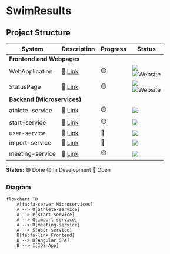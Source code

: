 # SwimResults

## Project Structure

<table>
    <thead>
        <tr>
            <th>System</th>
            <th>Description</th>
            <th>Progress</th>
            <th>Status</th>
        </tr>
    </thead>
    <tbody>
        <tr>
            <td colspan=4><b>Frontend and Webpages</b></td>
        </tr>
        <tr>
            <td>WebApplication</td>
            <td>🔗 <a href="https://github.com/SwimResults/WebApplication">Link</a></td>
            <td>🟡</td>
            <td>
                <img src="https://img.shields.io/github/actions/workflow/status/swimresults/WebApplication/node.js.yml?label=Action&logo=github&style=flat-square">
                <br>
                <img alt="Website" src="https://img.shields.io/website?style=flat-square&url=https%3A%2F%2Fapp.swimresults.de">
            </td>
        </tr>
        <tr>
            <td>StatusPage</td>
            <td>🔗 <a href="https://github.com/SwimResults/StatusPage">Link</a></td>
            <td>🟡</td>
            <td>
                <img src="https://img.shields.io/github/actions/workflow/status/swimresults/StatusPage/main.yml?label=Action&logo=github&style=flat-square">
                <br>
                <img alt="Website" src="https://img.shields.io/website?style=flat-square&url=https%3A%2F%2Fstatus.swimresults.de">
            </td>
        </tr>
        <tr>
            <td colspan=4><b>Backend (Microservices)</b></td>
        </tr>
        <tr>
            <td>athlete-service</td>
            <td>🔗 <a href="https://github.com/SwimResults/athlete-service">Link</a></td>
            <td>🟡</td>
            <td>
                <img src="https://img.shields.io/github/actions/workflow/status/swimresults/athlete-service/go.yml?label=Action&logo=github&style=flat-square">
            </td>
        </tr>
        <tr>
            <td>start-service</td>
            <td>🔗 <a href="https://github.com/SwimResults/start-service">Link</a></td>
            <td>🟡</td>
            <td><img src="https://img.shields.io/github/actions/workflow/status/swimresults/start-service/go.yml?label=Action&logo=github&style=flat-square"></td>
        </tr>
        <tr>
            <td>user-service</td>
            <td>🔗 <a href="https://github.com/SwimResults/user-service">Link</a></td>
            <td>🔴</td>
            <td><img src="https://img.shields.io/github/actions/workflow/status/swimresults/user-service/go.yml?label=Action&logo=github&style=flat-square"></td>
        </tr>
        <tr>
            <td>import-service</td>
            <td>🔗 <a href="https://github.com/SwimResults/import-service">Link</a></td>
            <td>🔴</td>
            <td><img src="https://img.shields.io/github/actions/workflow/status/swimresults/import-service/go.yml?label=Action&logo=github&style=flat-square"></td>
        </tr>
        <tr>
            <td>meeting-service</td>
            <td>🔗 <a href="https://github.com/SwimResults/meeting-service">Link</a></td>
            <td>🟡</td>
            <td><img src="https://img.shields.io/github/actions/workflow/status/swimresults/meeting-service/go.yml?label=Action&logo=github&style=flat-square"></td>
        </tr>
    </tbody>
</table>

**Status:**
🟢 Done
🟡 In Development
🔴 Open


### Diagram

```mermaid
flowchart TD
    A[fa:fa-server Microservices]
    A --> O[athlete-service]
    A --> P[start-service]
    A --> Q[import-service]
    A --> R[meeting-service]
    A --> S[user-service]
    B[fa:fa-link Frontend]
    B --> H[Angular SPA]
    B --> I[IOS App]
```
